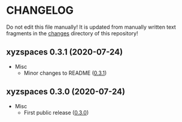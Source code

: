 # CHANGELOG

Do not edit this file manually! It is updated from manually written text fragments
in the [changes](https://github.com/heremaps/xyz-spaces-python/tree/master/changes)
directory of this repository!

## xyzspaces 0.3.1 (2020-07-24)

- Misc
  - Minor changes to README
    ([0.3.1](https://github.com/heremaps/xyz-spaces-python/releases/tag/0.3.1))
    
## xyzspaces 0.3.0 (2020-07-24)

- Misc
  - First public release
    ([0.3.0](https://github.com/heremaps/xyz-spaces-python/releases/tag/0.3))
